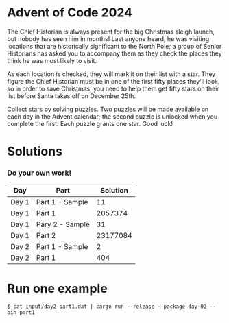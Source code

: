 # Advent of Code 2024

The Chief Historian is always present for the big Christmas sleigh launch, but nobody has seen him in months! Last anyone heard, he was visiting locations that are historically significant to the North Pole; a group of Senior Historians has asked you to accompany them as they check the places they think he was most likely to visit.

As each location is checked, they will mark it on their list with a star. They figure the Chief Historian must be in one of the first fifty places they'll look, so in order to save Christmas, you need to help them get fifty stars on their list before Santa takes off on December 25th.

Collect stars by solving puzzles. Two puzzles will be made available on each day in the Advent calendar; the second puzzle is unlocked when you complete the first. Each puzzle grants one star. Good luck!

# Solutions

### Do your own work!

| Day   | Part            | Solution |
| ----- | --------------- | -------- |
| Day 1 | Part 1 - Sample | 11       |
| Day 1 | Part 1          | 2057374  |
| Day 1 | Pary 2 - Sample | 31       |
| Day 1 | Part 2          | 23177084 |
| Day 2 | Part 1 - Sample | 2        |
| Day 2 | Part 1          | 404      |



# Run one example

```shell
$ cat input/day2-part1.dat | cargo run --release --package day-02 --bin part1
```